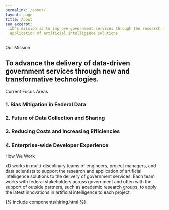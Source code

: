 ```yaml
---
permalink: /about/
layout: page
title: About
seo_excerpt:
  xD’s mission is to improve government services through the research and
  application of artificial intelligence solutions.
---
```

<section class="about-mission">
  <div class="grid-container">
    <div class="section-breadcrumb">Our Mission</div>
    <h2>
      To advance the delivery of data-driven government services through new and 
      transformative technologies.
    </h2>
  </div>
</section>
<section class="about-priorities">
  <div class="grid-container">
    <div class="section-breadcrumb">Current Focus Areas</div>
    <div class="grid-row">
      <div class="grid-col-6">
        <div class="about-priority">
          <h3>1. Bias Mitigation in Federal Data</h3>
        </div>
        <div class="about-priority">
          <h3>2. Future of Data Collection and Sharing</h3>
        </div>
      </div>
      <div class="grid-col-6">
        <div class="about-priority">
          <h3>3. Reducing Costs and Increasing Efficiencies</h3>
        </div>
        <div class="about-priority">
          <h3>4. Enterprise-wide Developer Experience</h3>
        </div>
      </div>
    </div>
  </div>
</section>
<section class="about-ai">
  <div class="grid-container">
    <div class="section-breadcrumb">How We Work</div>
    <p>
      xD works in multi-discplinary teams of engineers, project managers, and
      data scientists to support the research and application of artificial
      intelligence solutions to the delivery of government services. Each team
      works with federal stakeholders across government and often with the 
      support of outside partners, such as academic research groups, to apply
      the latest innovations in artificial intelligence to each project.
    </p>
  </div>
</section>
{% include components/hiring.html %}